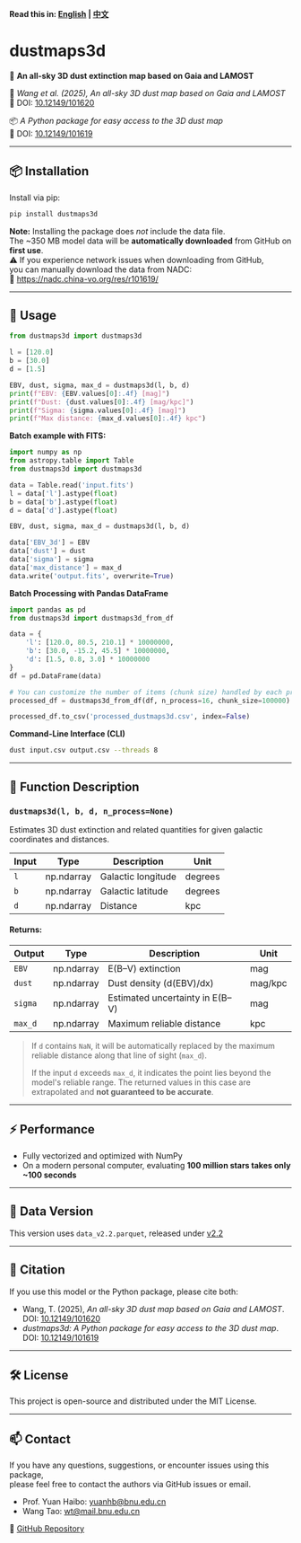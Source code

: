 **Read this in: [English](README.md) | [中文](README.zh-CN.md)**


# dustmaps3d

🌌 **An all-sky 3D dust extinction map based on Gaia and LAMOST**

📄 *Wang et al. (2025),* *An all-sky 3D dust map based on Gaia and LAMOST*  
📌 DOI: [10.12149/101620](https://doi.org/10.12149/101620)

📦 *A Python package for easy access to the 3D dust map*  
📌 DOI: [10.12149/101619](https://nadc.china-vo.org/res/r101619/)

---

## 📦 Installation

Install via pip:

```bash
pip install dustmaps3d
```

**Note:** Installing the package does *not* include the data file.  
The ~350 MB model data will be **automatically downloaded** from GitHub on **first use**.  
⚠️ If you experience network issues when downloading from GitHub,  
you can manually download the data from NADC:  
🔗 https://nadc.china-vo.org/res/r101619/

---

## 🚀 Usage

```python
from dustmaps3d import dustmaps3d

l = [120.0]
b = [30.0]
d = [1.5]

EBV, dust, sigma, max_d = dustmaps3d(l, b, d)
print(f"EBV: {EBV.values[0]:.4f} [mag]")
print(f"Dust: {dust.values[0]:.4f} [mag/kpc]")
print(f"Sigma: {sigma.values[0]:.4f} [mag]")
print(f"Max distance: {max_d.values[0]:.4f} kpc")

```

**Batch example with FITS:**

```python
import numpy as np
from astropy.table import Table
from dustmaps3d import dustmaps3d

data = Table.read('input.fits')   
l = data['l'].astype(float)
b = data['b'].astype(float)
d = data['d'].astype(float)

EBV, dust, sigma, max_d = dustmaps3d(l, b, d)

data['EBV_3d'] = EBV
data['dust'] = dust
data['sigma'] = sigma
data['max_distance'] = max_d
data.write('output.fits', overwrite=True)
```

**Batch Processing with Pandas DataFrame**

```python
import pandas as pd
from dustmaps3d import dustmaps3d_from_df

data = {
    'l': [120.0, 80.5, 210.1] * 10000000,
    'b': [30.0, -15.2, 45.5] * 10000000,
    'd': [1.5, 0.8, 3.0] * 10000000
}
df = pd.DataFrame(data)

# You can customize the number of items (chunk size) handled by each process.
processed_df = dustmaps3d_from_df(df, n_process=16, chunk_size=100000)

processed_df.to_csv('processed_dustmaps3d.csv', index=False)
```

**Command-Line Interface (CLI)**

```bash
dust input.csv output.csv --threads 8
```

---


## 🧠 Function Description

### `dustmaps3d(l, b, d, n_process=None)`

Estimates 3D dust extinction and related quantities for given galactic coordinates and distances.

| Input       | Type         | Description                        | Unit     |
|-------------|--------------|------------------------------------|----------|
| `l`         | np.ndarray   | Galactic longitude                 | degrees  |
| `b`         | np.ndarray   | Galactic latitude                  | degrees  |
| `d`         | np.ndarray   | Distance                           | kpc      |

#### Returns:

| Output       | Type         | Description                           | Unit     |
|--------------|--------------|---------------------------------------|----------|
| `EBV`        | np.ndarray   | E(B–V) extinction                     | mag      |
| `dust`       | np.ndarray   | Dust density (d(EBV)/dx)             | mag/kpc  |
| `sigma`      | np.ndarray   | Estimated uncertainty in E(B–V)      | mag      |
| `max_d`      | np.ndarray   | Maximum reliable distance            | kpc      |

> If `d` contains `NaN`, it will be automatically replaced by the maximum reliable distance along that line of sight (`max_d`).
> 
> If the input `d` exceeds `max_d`, it indicates the point lies beyond the model's reliable range. The returned values in this case are extrapolated and **not guaranteed to be accurate**.

---

## ⚡ Performance

- Fully vectorized and optimized with NumPy
- On a modern personal computer, evaluating **100 million stars takes only ~100 seconds**

---

## 📂 Data Version

This version uses `data_v2.2.parquet`, released under [v2.2](https://github.com/Grapeknight/dustmaps3d/releases/tag/v2.2)

---

## 📜 Citation

If you use this model or the Python package, please cite both:

- Wang, T. (2025), *An all-sky 3D dust map based on Gaia and LAMOST*. DOI: [10.12149/101620](https://doi.org/10.12149/101620)  
- *dustmaps3d: A Python package for easy access to the 3D dust map*. DOI: [10.12149/101619](https://nadc.china-vo.org/res/r101619/)

---

## 🛠️ License

This project is open-source and distributed under the MIT License.

---

## 📫 Contact

If you have any questions, suggestions, or encounter issues using this package,  
please feel free to contact the authors via GitHub issues or email.

- Prof. Yuan Haibo: yuanhb@bnu.edu.cn  
- Wang Tao: wt@mail.bnu.edu.cn

🔗 [GitHub Repository](https://github.com/Grapeknight/dustmaps3d)